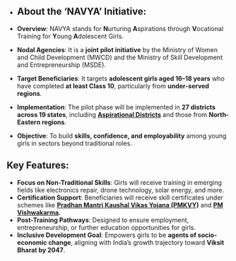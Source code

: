 - ## **About the ‘NAVYA’ Initiative:**

- **Overview**: NAVYA stands for **N**urturing **A**spirations through **V**ocational Training for **Y**oung **A**dolescent Girls.
- **Nodal Agencies**: It is a **joint pilot initiative** by the Ministry of Women and Child Development (MWCD) and the Ministry of Skill Development and Entrepreneurship (MSDE).
- **Target Beneficiaries**: It targets **adolescent girls aged 16–18 years** who have completed **at least Class 10**, particularly from **under-served regions**.
- **Implementation**: The pilot phase will be implemented in **27 districts across 19 states**, including [**Aspirational Districts**](https://www.civilsdaily.com/news/pm-launches-aspirational-block-programme/) and those from **North-Eastern regions**.
- **Objective**: To build **skills, confidence, and employability** among young girls in sectors beyond traditional roles.
## **Key Features:**

- **Focus on Non-Traditional Skills**: Girls will receive training in emerging fields like electronics repair, drone technology, solar energy, and more.
- **Certification Support**: Beneficiaries will receive skill certificates under schemes like [**Pradhan Mantri Kaushal Vikas Yojana (PMKVY)**](https://www.civilsdaily.com/news/pib-pmkvy-3-0/) and [**PM Vishwakarma**](https://www.civilsdaily.com/news/pm-vishwakarma-scheme-empowering-traditional-craftspeople/)**.**
- **Post-Training Pathways**: Designed to ensure employment, entrepreneurship, or further education opportunities for girls.
- **Inclusive Development Goal**: Empowers girls to be **agents of socio-economic change**, aligning with India’s growth trajectory toward **Viksit Bharat by 2047**.